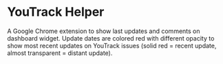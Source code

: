 # YouTrack Helper
A Google Chrome extension to show last updates and comments on dashboard widget. Update dates are colored red with different opacity to show most recent updates on YouTrack issues (solid red = recent update, almost transparent = distant update).